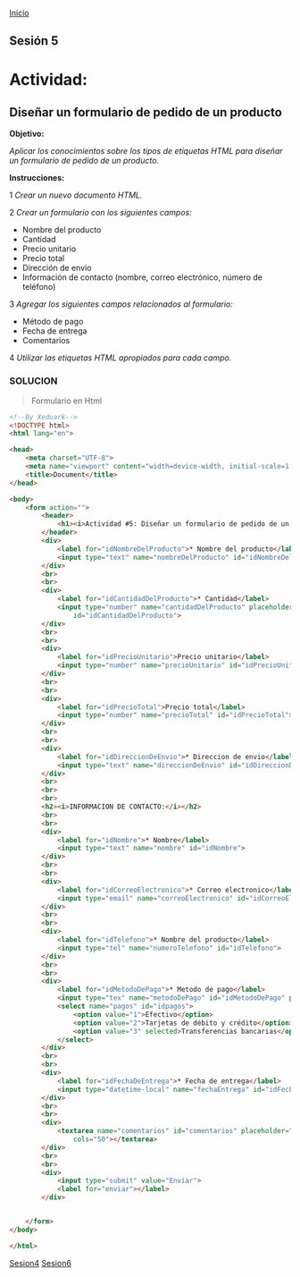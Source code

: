 <!-- No borrar o modificar -->
[Inicio](./index.md)

## Sesión 5 


# Actividad: 
## Diseñar un formulario de pedido de un producto

**Objetivo:**

_Aplicar los conocimientos sobre los tipos de etiquetas HTML para diseñar un formulario de pedido de un producto._

**Instrucciones:**

1 _Crear un nuevo documento HTML._

2 _Crear un formulario con los siguientes campos:_
* Nombre del producto
* Cantidad
* Precio unitario
* Precio total
* Dirección de envío
* Información de contacto (nombre, correo electrónico, número de teléfono)

3 _Agregar los siguientes campos relacionados al formulario:_
* Método de pago
* Fecha de entrega
* Comentarios

4 _Utilizar las etiquetas HTML apropiados para cada campo._

### SOLUCION
>Formulario en Html

```HTML CSS
<!--By Xeduark-->
<!DOCTYPE html>
<html lang="en">

<head>
    <meta charset="UTF-8">
    <meta name="viewport" content="width=device-width, initial-scale=1.0">
    <title>Document</title>
</head>

<body>
    <form action="">
        <header>
            <h1><i>Actividad #5: Diseñar un formulario de pedido de un producto</i></h1>
        </header>
        <div>
            <label for="idNombreDelProducto">* Nombre del producto</label>
            <input type="text" name="nombreDelProducto" id="idNombreDelProducto">
        </div>
        <br>
        <br>
        <div>
            <label for="idCantidadDelProducto">* Cantidad</label>
            <input type="number" name="cantidadDelProducto" placeholder="Seleccione una cantidad"
                id="idCantidadDelProducto">
        </div>
        <br>
        <br>
        <div>
            <label for="idPrecioUnitario">Precio unitario</label>
            <input type="number" name="precioUnitario" id="idPrecioUnitario">
        </div>
        <br>
        <br>
        <div>
            <label for="idPrecioTotal">Precio total</label>
            <input type="number" name="precioTotal" id="idPrecioTotal">
        </div>
        <br>
        <br>
        <div>
            <label for="idDireccionDeEnvio">* Direccion de envio</label>
            <input type="text" name="direccionDeEnvio" id="idDireccionDeEnvio">
        </div>
        <br>
        <br>
        <br>
        <h2><i>INFORMACION DE CONTACTO:</i></h2>
        <br>
        <br>
        <div>
            <label for="idNombre">* Nombre</label>
            <input type="text" name="nombre" id="idNombre">
        </div>
        <br>
        <br>
        <div>
            <label for="idCorreoElectronico">* Correo electronico</label>
            <input type="email" name="correoElectronico" id="idCorreoElectronico" autocomplete="address-level1">
        </div>
        <br>
        <br>
        <div>
            <label for="idTelefono">* Nombre del producto</label>
            <input type="tel" name="numeroTelefono" id="idTelefono">
        </div>
        <br>
        <br>
        <div>
            <label for="idMetodoDePago">* Metodo de pago</label>
            <input type="tex" name="metodoDePago" id="idMetodoDePago" placeholder="Otros">
            <select name="pagos" id="idpagos">
                <option value="1">Efectivo</option>
                <option value="2">Tarjetas de débito y crédito</option>
                <option value="3" selected>Transferencias bancarias</option>
            </select>
        </div>
        <br>
        <br>
        <div>
            <label for="idFechaDeEntrega">* Fecha de entrega</label>
            <input type="datetime-local" name="fechaEntrega" id="idFechaDeEntrega">
        </div>
        <br>
        <br>
        <div>
            <textarea name="comentarios" id="comentarios" placeholder="Ingrese sus sujerencias aquí" rows="10"
                cols="50"></textarea>
        </div>
        <br>
        <br>
        <div>
            <input type="submit" value="Enviar">
            <label for="enviar"></label>
        </div>


    </form>
</body>

</html>
```
[Sesion4](https://xeduark.github.io/Evidencias_introduccion_a_la_programacion/sesion4.html)
[Sesion6](https://xeduark.github.io/Evidencias_introduccion_a_la_programacion/sesion6.html)






